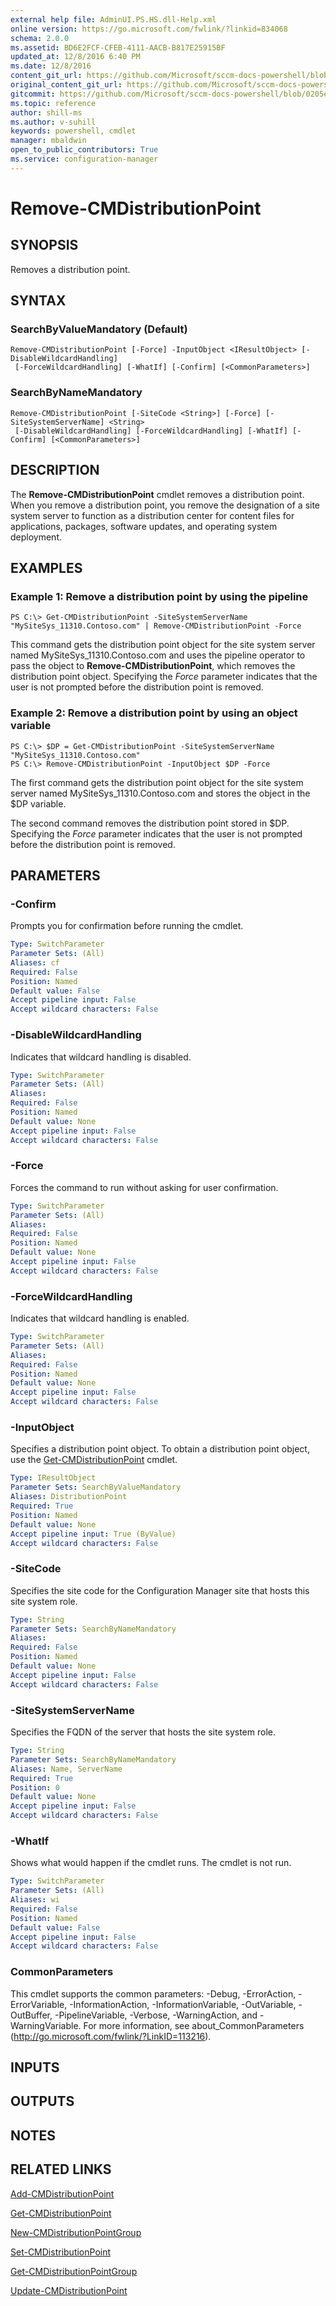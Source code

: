 ```yaml
---
external help file: AdminUI.PS.HS.dll-Help.xml
online version: https://go.microsoft.com/fwlink/?linkid=834068
schema: 2.0.0
ms.assetid: BD6E2FCF-CFEB-4111-AACB-B817E25915BF
updated_at: 12/8/2016 6:40 PM
ms.date: 12/8/2016
content_git_url: https://github.com/Microsoft/sccm-docs-powershell/blob/live/sccm-cmdlets/ConfigurationManager/vlatest/Remove-CMDistributionPoint.md
original_content_git_url: https://github.com/Microsoft/sccm-docs-powershell/blob/live/sccm-cmdlets/ConfigurationManager/vlatest/Remove-CMDistributionPoint.md
gitcommit: https://github.com/Microsoft/sccm-docs-powershell/blob/0205e569abecf1b4e1b2b342947b87a3691b29a5/sccm-cmdlets/ConfigurationManager/vlatest/Remove-CMDistributionPoint.md
ms.topic: reference
author: shill-ms
ms.author: v-suhill
keywords: powershell, cmdlet
manager: mbaldwin
open_to_public_contributors: True
ms.service: configuration-manager
---
```


# Remove-CMDistributionPoint

## SYNOPSIS
Removes a distribution point.

## SYNTAX

### SearchByValueMandatory (Default)
```
Remove-CMDistributionPoint [-Force] -InputObject <IResultObject> [-DisableWildcardHandling]
 [-ForceWildcardHandling] [-WhatIf] [-Confirm] [<CommonParameters>]
```

### SearchByNameMandatory
```
Remove-CMDistributionPoint [-SiteCode <String>] [-Force] [-SiteSystemServerName] <String>
 [-DisableWildcardHandling] [-ForceWildcardHandling] [-WhatIf] [-Confirm] [<CommonParameters>]
```

## DESCRIPTION
The **Remove-CMDistributionPoint** cmdlet removes a distribution point.
When you remove a distribution point, you remove the designation of a site system server to function as a distribution center for content files for applications, packages, software updates, and operating system deployment.

## EXAMPLES

### Example 1: Remove a distribution point by using the pipeline
```
PS C:\> Get-CMDistributionPoint -SiteSystemServerName "MySiteSys_11310.Contoso.com" | Remove-CMDistributionPoint -Force
```

This command gets the distribution point object for the site system server named MySiteSys_11310.Contoso.com and uses the pipeline operator to pass the object to **Remove-CMDistributionPoint**, which removes the distribution point object.
Specifying the *Force* parameter indicates that the user is not prompted before the distribution point is removed.

### Example 2: Remove a distribution point by using an object variable
```
PS C:\> $DP = Get-CMDistributionPoint -SiteSystemServerName "MySiteSys_11310.Contoso.com"
PS C:\> Remove-CMDistributionPoint -InputObject $DP -Force
```

The first command gets the distribution point object for the site system server named MySiteSys_11310.Contoso.com and stores the object in the $DP variable.

The second command removes the distribution point stored in $DP.
Specifying the *Force* parameter indicates that the user is not prompted before the distribution point is removed.

## PARAMETERS

### -Confirm
Prompts you for confirmation before running the cmdlet.

```yaml
Type: SwitchParameter
Parameter Sets: (All)
Aliases: cf
Required: False
Position: Named
Default value: False
Accept pipeline input: False
Accept wildcard characters: False
```

### -DisableWildcardHandling
Indicates that wildcard handling is disabled.

```yaml
Type: SwitchParameter
Parameter Sets: (All)
Aliases: 
Required: False
Position: Named
Default value: None
Accept pipeline input: False
Accept wildcard characters: False
```

### -Force
Forces the command to run without asking for user confirmation.

```yaml
Type: SwitchParameter
Parameter Sets: (All)
Aliases: 
Required: False
Position: Named
Default value: None
Accept pipeline input: False
Accept wildcard characters: False
```

### -ForceWildcardHandling
Indicates that wildcard handling is enabled.

```yaml
Type: SwitchParameter
Parameter Sets: (All)
Aliases: 
Required: False
Position: Named
Default value: None
Accept pipeline input: False
Accept wildcard characters: False
```

### -InputObject
Specifies a distribution point object.
To obtain a distribution point object, use the [Get-CMDistributionPoint](./Get-CMDistributionPoint.md) cmdlet.

```yaml
Type: IResultObject
Parameter Sets: SearchByValueMandatory
Aliases: DistributionPoint
Required: True
Position: Named
Default value: None
Accept pipeline input: True (ByValue)
Accept wildcard characters: False
```

### -SiteCode
Specifies the site code for the Configuration Manager site that hosts this site system role.

```yaml
Type: String
Parameter Sets: SearchByNameMandatory
Aliases: 
Required: False
Position: Named
Default value: None
Accept pipeline input: False
Accept wildcard characters: False
```

### -SiteSystemServerName
Specifies the FQDN of the server that hosts the site system role.

```yaml
Type: String
Parameter Sets: SearchByNameMandatory
Aliases: Name, ServerName
Required: True
Position: 0
Default value: None
Accept pipeline input: False
Accept wildcard characters: False
```

### -WhatIf
Shows what would happen if the cmdlet runs.
The cmdlet is not run.

```yaml
Type: SwitchParameter
Parameter Sets: (All)
Aliases: wi
Required: False
Position: Named
Default value: False
Accept pipeline input: False
Accept wildcard characters: False
```

### CommonParameters
This cmdlet supports the common parameters: -Debug, -ErrorAction, -ErrorVariable, -InformationAction, -InformationVariable, -OutVariable, -OutBuffer, -PipelineVariable, -Verbose, -WarningAction, and -WarningVariable. For more information, see about_CommonParameters (http://go.microsoft.com/fwlink/?LinkID=113216).

## INPUTS

## OUTPUTS

## NOTES

## RELATED LINKS

[Add-CMDistributionPoint](xref:ConfigurationManager/vlatest/Add-CMDistributionPoint.md)

[Get-CMDistributionPoint](xref:ConfigurationManager/vlatest/Get-CMDistributionPoint.md)

[New-CMDistributionPointGroup](xref:ConfigurationManager/vlatest/New-CMDistributionPointGroup.md)

[Set-CMDistributionPoint](xref:ConfigurationManager/vlatest/Set-CMDistributionPoint.md)

[Get-CMDistributionPointGroup](xref:ConfigurationManager/vlatest/Get-CMDistributionPointGroup.md)

[Update-CMDistributionPoint](xref:ConfigurationManager/vlatest/Update-CMDistributionPoint.md)


